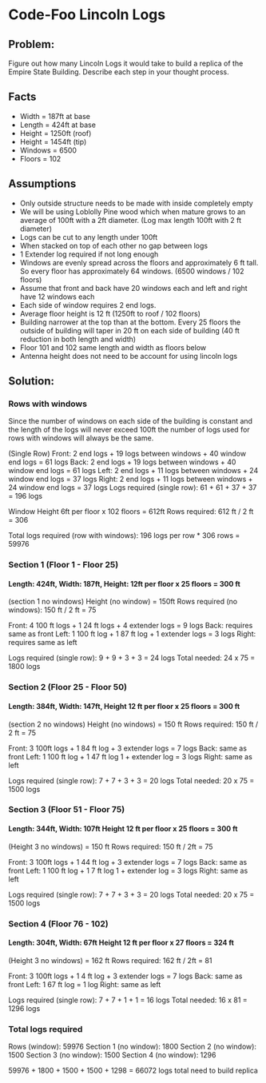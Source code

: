 # Code-Foo Lincoln Logs

## Problem: 
Figure out how many Lincoln Logs it would take to build a replica of the Empire State Building. Describe each step in your thought process.

## Facts
* Width = 187ft at base
* Length = 424ft at base
* Height = 1250ft (roof)
* Height = 1454ft (tip)
* Windows = 6500
* Floors = 102

## Assumptions
* Only outside structure needs to be made with inside completely empty
* We will be using Loblolly Pine wood which when mature grows to an average of 100ft with a 2ft diameter.  (Log max length 100ft with 2 ft diameter)
* Logs can be cut to any length under 100ft
* When stacked on top of each other no gap between logs
* 1 Extender log required if not long enough
* Windows are evenly spread across the floors and approximately 6 ft tall.  So every floor has approximately 64 windows.  (6500 windows / 102 floors)
* Assume that front and back have 20 windows each and left and right have 12 windows each
* Each side of window requires 2 end logs.
* Average floor height is 12 ft (1250ft to roof / 102 floors)
* Building narrower at the top than at the bottom.  Every 25 floors the outside of building will taper in 20 ft on each side of building (40 ft reduction in both length and width)
* Floor 101 and 102 same length and width as floors below
* Antenna height does not need to be account for using lincoln logs


## Solution:

### Rows with windows
Since the number of windows on each side of the building is constant and the length of the logs will never exceed 100ft the number of logs used for rows with windows will always be the same.

(Single Row)
Front: 2 end logs + 19 logs between windows + 40 window end logs = 61 logs
Back: 2 end logs + 19 logs between windows + 40 window end logs = 61 logs
Left: 2 end logs + 11 logs between windows + 24 window end logs = 37 logs
Right: 2 end logs + 11 logs between windows + 24 window end logs = 37 logs
Logs required (single row): 61 + 61 + 37 + 37 = 196 logs 

Window Height 6ft per floor x 102 floors = 612ft
Rows required: 612 ft / 2 ft = 306

Total logs required (row with windows): 196 logs per row * 306 rows = 59976

### Section 1 (Floor 1 - Floor 25)
#### Length: 424ft,  Width: 187ft, Height: 12ft per floor x 25 floors = 300 ft
(section 1 no windows) 
Height (no window) = 150ft
Rows required (no windows): 150 ft / 2 ft = 75

Front: 4 100 ft logs + 1 24 ft logs + 4 extender logs = 9 logs
Back: requires same as front
Left: 1 100 ft log + 1 87 ft log + 1 extender logs = 3 logs
Right: requires same as left

Logs required (single row): 9 + 9 + 3 + 3 = 24 logs
Total needed: 24 x 75 = 1800 logs

### Section 2 (Floor 25 - Floor 50)
#### Length: 384ft, Width: 147ft, Height 12 ft per floor x 25 floors = 300 ft
(section 2 no windows)
Height (no windows) = 150 ft
Rows required: 150 ft / 2 ft = 75

Front: 3 100ft logs + 1 84 ft log + 3 extender logs = 7 logs
Back: same as front
Left: 1 100 ft log + 1 47 ft log 1 + extender log = 3 logs
Right: same as left

Logs required (single row): 7 + 7 + 3 + 3 = 20 logs
Total needed: 20 x 75 = 1500 logs

### Section 3 (Floor 51 - Floor 75)
#### Length: 344ft, Width: 107ft Height 12 ft per floor x 25 floors = 300 ft
(Height 3 no windows) = 150 ft
Rows required: 150 ft / 2ft = 75

Front: 3 100ft logs + 1 44 ft log + 3 extender logs = 7 logs
Back: same as front
Left: 1 100 ft log + 1 7 ft log 1 + extender log = 3 logs
Right: same as left

Logs required (single row): 7 + 7 + 3 + 3 = 20 logs
Total needed: 20 x 75 = 1500 logs

### Section 4 (Floor 76 - 102)
#### Length: 304ft, Width: 67ft Height 12 ft per floor x 27 floors = 324 ft
(Height 3 no windows) = 162 ft
Rows required: 162 ft / 2ft = 81

Front: 3 100ft logs + 1 4 ft log + 3 extender logs = 7 logs
Back: same as front
Left: 1 67 ft log = 1 log
Right: same as left

Logs required (single row): 7 + 7 + 1 + 1 = 16 logs
Total needed: 16 x 81 = 1296 logs

### Total logs required
Rows (window): 59976
Section 1 (no window): 1800
Section 2 (no window): 1500
Section 3 (no window): 1500
Section 4 (no window): 1296

59976 + 1800 + 1500 + 1500 + 1298 = 66072 logs total need to build replica
